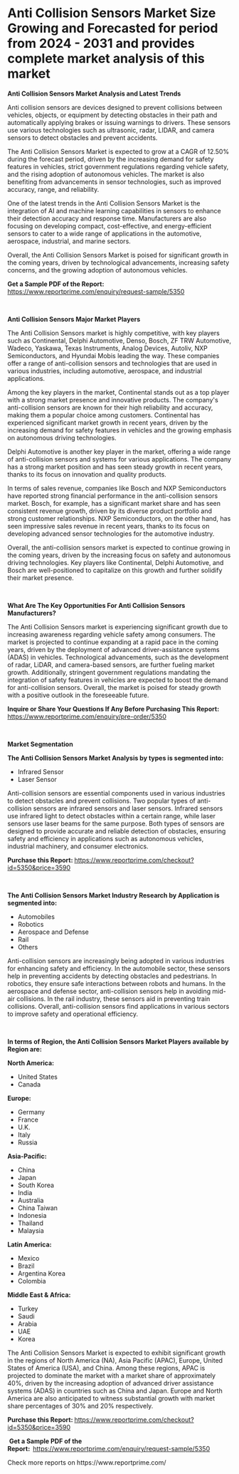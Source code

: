 <p><h1>Anti Collision Sensors Market Size Growing and Forecasted for period from 2024 - 2031 and provides complete market analysis of this market</h1></p><p><strong>Anti Collision Sensors Market Analysis and Latest Trends</strong></p>
<p><p>Anti collision sensors are devices designed to prevent collisions between vehicles, objects, or equipment by detecting obstacles in their path and automatically applying brakes or issuing warnings to drivers. These sensors use various technologies such as ultrasonic, radar, LIDAR, and camera sensors to detect obstacles and prevent accidents.</p><p>The Anti Collision Sensors Market is expected to grow at a CAGR of 12.50% during the forecast period, driven by the increasing demand for safety features in vehicles, strict government regulations regarding vehicle safety, and the rising adoption of autonomous vehicles. The market is also benefiting from advancements in sensor technologies, such as improved accuracy, range, and reliability.</p><p>One of the latest trends in the Anti Collision Sensors Market is the integration of AI and machine learning capabilities in sensors to enhance their detection accuracy and response time. Manufacturers are also focusing on developing compact, cost-effective, and energy-efficient sensors to cater to a wide range of applications in the automotive, aerospace, industrial, and marine sectors.</p><p>Overall, the Anti Collision Sensors Market is poised for significant growth in the coming years, driven by technological advancements, increasing safety concerns, and the growing adoption of autonomous vehicles.</p></p>
<p><strong>Get a Sample PDF of the Report:&nbsp;</strong> <a href="https://www.reportprime.com/enquiry/request-sample/5350">https://www.reportprime.com/enquiry/request-sample/5350</a></p>
<p>&nbsp;</p>
<p><strong>Anti Collision Sensors Major Market Players</strong></p>
<p><p>The Anti Collision Sensors market is highly competitive, with key players such as Continental, Delphi Automotive, Denso, Bosch, ZF TRW Automotive, Wadeco, Yaskawa, Texas Instruments, Analog Devices, Autoliv, NXP Semiconductors, and Hyundai Mobis leading the way. These companies offer a range of anti-collision sensors and technologies that are used in various industries, including automotive, aerospace, and industrial applications.</p><p>Among the key players in the market, Continental stands out as a top player with a strong market presence and innovative products. The company's anti-collision sensors are known for their high reliability and accuracy, making them a popular choice among customers. Continental has experienced significant market growth in recent years, driven by the increasing demand for safety features in vehicles and the growing emphasis on autonomous driving technologies.</p><p>Delphi Automotive is another key player in the market, offering a wide range of anti-collision sensors and systems for various applications. The company has a strong market position and has seen steady growth in recent years, thanks to its focus on innovation and quality products.</p><p>In terms of sales revenue, companies like Bosch and NXP Semiconductors have reported strong financial performance in the anti-collision sensors market. Bosch, for example, has a significant market share and has seen consistent revenue growth, driven by its diverse product portfolio and strong customer relationships. NXP Semiconductors, on the other hand, has seen impressive sales revenue in recent years, thanks to its focus on developing advanced sensor technologies for the automotive industry.</p><p>Overall, the anti-collision sensors market is expected to continue growing in the coming years, driven by the increasing focus on safety and autonomous driving technologies. Key players like Continental, Delphi Automotive, and Bosch are well-positioned to capitalize on this growth and further solidify their market presence.</p></p>
<p>&nbsp;</p>
<p><strong>What Are The Key Opportunities For Anti Collision Sensors Manufacturers?</strong></p>
<p><p>The Anti Collision Sensors market is experiencing significant growth due to increasing awareness regarding vehicle safety among consumers. The market is projected to continue expanding at a rapid pace in the coming years, driven by the deployment of advanced driver-assistance systems (ADAS) in vehicles. Technological advancements, such as the development of radar, LiDAR, and camera-based sensors, are further fueling market growth. Additionally, stringent government regulations mandating the integration of safety features in vehicles are expected to boost the demand for anti-collision sensors. Overall, the market is poised for steady growth with a positive outlook in the foreseeable future.</p></p>
<p><strong>Inquire or Share Your Questions If Any Before Purchasing This Report:</strong> <a href="https://www.reportprime.com/enquiry/pre-order/5350">https://www.reportprime.com/enquiry/pre-order/5350</a></p>
<p>&nbsp;</p>
<p><strong>Market Segmentation</strong></p>
<p><strong>The Anti Collision Sensors Market Analysis by types is segmented into:</strong></p>
<p><ul><li>Infrared Sensor</li><li>Laser Sensor</li></ul></p>
<p><p>Anti-collision sensors are essential components used in various industries to detect obstacles and prevent collisions. Two popular types of anti-collision sensors are infrared sensors and laser sensors. Infrared sensors use infrared light to detect obstacles within a certain range, while laser sensors use laser beams for the same purpose. Both types of sensors are designed to provide accurate and reliable detection of obstacles, ensuring safety and efficiency in applications such as autonomous vehicles, industrial machinery, and consumer electronics.</p></p>
<p><strong>Purchase this Report:&nbsp;</strong><a href="https://www.reportprime.com/checkout?id=5350&price=3590">https://www.reportprime.com/checkout?id=5350&price=3590</a></p>
<p>&nbsp;</p>
<p><strong>The Anti Collision Sensors Market Industry Research by Application is segmented into:</strong></p>
<p><ul><li>Automobiles</li><li>Robotics</li><li>Aerospace and Defense</li><li>Rail</li><li>Others</li></ul></p>
<p><p>Anti-collision sensors are increasingly being adopted in various industries for enhancing safety and efficiency. In the automobile sector, these sensors help in preventing accidents by detecting obstacles and pedestrians. In robotics, they ensure safe interactions between robots and humans. In the aerospace and defense sector, anti-collision sensors help in avoiding mid-air collisions. In the rail industry, these sensors aid in preventing train collisions. Overall, anti-collision sensors find applications in various sectors to improve safety and operational efficiency.</p></p>
<p>&nbsp;</p>
<p><strong>In terms of Region, the Anti Collision Sensors Market Players available by Region are:</strong></p>
<p>
    <p> <strong> North America: </strong>
        <ul>
            <li>United States</li>
            <li>Canada</li>
        </ul>
        </p> 
    <p> <strong> Europe: </strong>
        <ul>
            <li>Germany</li>
            <li>France</li>
            <li>U.K.</li>
            <li>Italy</li>
            <li>Russia</li>
        </ul>
        </p> 
    <p> <strong> Asia-Pacific: </strong>
        <ul>
            <li>China</li>
            <li>Japan</li>
            <li>South Korea</li>
            <li>India</li>
            <li>Australia</li>
            <li>China Taiwan</li>
            <li>Indonesia</li>
            <li>Thailand</li>
            <li>Malaysia</li>
        </ul>
        </p> 
    <p> <strong> Latin America: </strong>
        <ul>
            <li>Mexico</li>
            <li>Brazil</li>
            <li>Argentina Korea</li>
            <li>Colombia</li>
        </ul>
        </p> 
    <p> <strong> Middle East & Africa: </strong>
        <ul>
            <li>Turkey</li>
            <li>Saudi</li>
            <li>Arabia</li>
            <li>UAE</li>
            <li>Korea</li>
        </ul>
    </p>
    </p>
<p><p>The Anti Collision Sensors Market is expected to exhibit significant growth in the regions of North America (NA), Asia Pacific (APAC), Europe, United States of America (USA), and China. Among these regions, APAC is projected to dominate the market with a market share of approximately 40%, driven by the increasing adoption of advanced driver assistance systems (ADAS) in countries such as China and Japan. Europe and North America are also anticipated to witness substantial growth with market share percentages of 30% and 20% respectively.</p></p>
<p><strong>Purchase this Report: </strong><a href="https://www.reportprime.com/checkout?id=5350&price=3590">https://www.reportprime.com/checkout?id=5350&price=3590</a></p>
<p>&nbsp;<strong>Get a Sample PDF of the Report:&nbsp;&nbsp;</strong><a href="https://www.reportprime.com/enquiry/request-sample/5350">https://www.reportprime.com/enquiry/request-sample/5350</a></p>
<p><strong></strong></p>
<p>Check more reports on https://www.reportprime.com/</p>